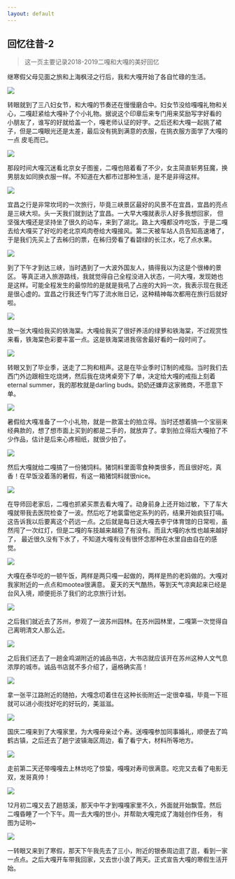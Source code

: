 ```yaml
---
layout: default
---
```

## 回忆往昔-2
>这一页主要记录2018-2019二嘎和大嘎的美好回忆

继寒假父母见面之旅和上海枫泾之行后，我和大嘎开始了各自忙碌的生活。

![][image-1]

转眼就到了三八妇女节，和大嘎的节奏还在慢慢磨合中。妇女节没给嘎嘎礼物和关心，二嘎赶紧给大嘎补了个小礼物。据说这个印章后来专门用来奖励写字好看的
小朋友了，谁写的好就给盖一个，嘎老师认证的好字。之后还和大嘎一起挑了裙子，但是二嘎眼光还是太差，最后没有挑到满意的衣服，在挑衣服方面学了大嘎的一点
皮毛而已。

![][image-17]

那段时间大嘎沉迷看北京女子图鉴，二嘎也陪着看了不少，女主简直斩男狂魔，换男朋友如同换衣服一样。不知道在大都市过那种生活，是不是非得这样。

![][image-2]

宜昌之行是非常坎坷的一次旅行，毕竟三峡景区最好的风景不在宜昌，宜昌的亮点是三峡大坝。头一天我们就到达了宜昌。一大早大嘎就表示人好多我想回家，
但坚强大嘎还是坚持坐了很久的动车，来到了湖北。路上大嘎都没咋吃饭，于是二嘎去给大嘎买了好吃的老北京鸡肉卷给大嘎接风。第二天被车站人员告知高速堵了，
于是我们先买上了去秭归的票，在秭归旁看了看碧绿的长江水，吃了点水果。

![][image-3]

到了下午才到达三峡，当时遇到了一大波外国友人，搞得我以为这是个很棒的景区。
等真正进入旅游路线，我就觉得自己全程没进入状态，一问大嘎，发现她也是这样。可能全程发生的最惊险的是就是我吼了占座的大妈一次，我表示现在我还是很心虚的。宜昌之行我还专门写了流水账日记，这种精神每次都用在旅行后就好啦。

![][image-4]

放一张大嘎给我买的铁海棠。大嘎给我买了很好养活的绿萝和铁海棠，不过观赏性来看，铁海棠色彩要丰富一点。这是铁海棠进我宿舍最好看的一段时间了。

![][image-5]

转眼又到了毕业季，送走了二狗和相声。这是在毕业季时订制的戒指。当时我们去西门外边跟相生吃烧烤，然后我在烧烤桌旁下了单，决定给大嘎的戒指上刻着
eternal summer，我的那枚就是darling buds。奶奶还嫌弃这家微商，不愿意下单。

![][image-6]

暑假给大嘎准备了一个小礼物，就是一款富士的拍立得。当时还想着搞一个宝丽来经典款的，想了想市面上买到的都是二手的，就放弃了。拿到拍立得后大嘎拍了不少作品，估计是后来心疼相纸，就很少拍了。

![][image-7]

然后大嘎就给二嘎搞了一份猪饲料。猪饲料里面零食种类很多，而且很好吃，真香！在早饭没着落的暑假，有这一箱猪饲料就很nice。

![][image-8]

在导师回老家后，二嘎也抓紧买票去看大嘎了。动身前身上还开始过敏，下了车大嘎就带我去医院检查了一波。然后吃了地氯雷他定系列的药，结果开始疯狂打嗝。
这告诉我以后要离这个药远一点。之后就是每日送大嘎去李宁体育馆的日常啦，虽然闯了一次红灯，但是二嘎的车技越来越稳了有没有。而且大嘎的水性也越来越好了，
最近很久没有下水了，不知道大嘎有没有很怀念那种在水里自由自在的感觉。

![][image-9]

大嘎在泰华吃的一顿午饭，两样是两只嘎一起做的，两样是热的老妈做的。大嘎对我家附近的一点点和mootea很满意。
夏天的天气酷热，等到天气凉爽起来已经是台风入境，顺便扼杀了我们的北京旅行计划。

![][image-10]

之后我们就近去了苏州，参观了一波苏州园林。在苏州园林里，二嘎第一次觉得自己离明清文人那么近。

![][image-11]

之后我们还去了一趟金鸡湖附近的诚品书店，大书店就应该开在苏州这种人文气息浓厚的城市。诚品书店就不多介绍了，逼格确实高！

![][image-12]

拿一张平江路附近的随拍，大嘎念叨着住在这种长街附近一定很幸福，毕竟一下班就可以进小街找好吃的好玩的，美滋滋。

![][image-13]

国庆二嘎来到了大嘎家里，为大嘎母亲过个寿。送嘎嘎参加同事婚礼，顺便去了鸣鹤古镇，之后还去了趟宁波镇海区周边，看了看宁大，材料所等地方。

![][image-14]

走前第二天还带嘎嘎去上林坊吃了惊蛰，嘎嘎对寿司很满意。吃完又去看了电影无双，发哥真帅！

![][image-15]

12月初二嘎又去了趟慈溪，那天中午才到嘎嘎家里不久，外面就开始飘雪。然后二嘎昏睡了一个下午。周一去大嘎的世小，并帮助大嘎完成了海娃创作任务，
有图为证哟~

![][image-16]

一转眼又来到了寒假，那天下午我先去了三小，附近的银泰周边逛了逛，看到一家一点点。之后大嘎开车带我回家，又去世小浪了两天。正式宣告大嘎的寒假生活开始。


 [image-1]:https://aladden.github.io/pics/IMG_0968.JPG
 [image-2]:https://aladden.github.io/pics/IMG_1968.JPG
 [image-3]:https://aladden.github.io/pics/IMG_1987.JPG
 [image-4]:https://aladden.github.io/pics/IMG_2168.JPG
 [image-5]:https://aladden.github.io/pics/IMG_2478.JPG
 [image-6]:https://aladden.github.io/pics/IMG_2373.JPG
 [image-7]:https://aladden.github.io/pics/IMG_2431.JPG
 [image-8]:https://aladden.github.io/pics/IMG_2529.JPG
 [image-9]:https://aladden.github.io/pics/IMG_2576.JPG
 [image-10]:https://aladden.github.io/pics/IMG_2630.JPG
 [image-11]:https://aladden.github.io/pics/IMG_2634.JPG
 [image-12]:https://aladden.github.io/pics/IMG_2631.JPG
 [image-13]:https://aladden.github.io/pics/IMG_3053.JPG
 [image-14]:https://aladden.github.io/pics/IMG_3059.JPG
 [image-15]:https://aladden.github.io/pics/IMG_3827.JPG
 [image-16]:https://aladden.github.io/pics/IMG_4286.JPG
 [image-17]:https://aladden.github.io/pics/IMG_2202.JPG
